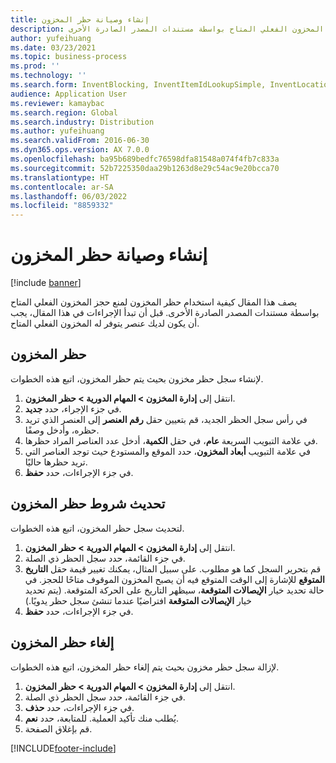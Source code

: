 ```yaml
---
title: إنشاء وصيانة حظر المخزون
description: يصف هذا المقال كيفية استخدام حظر المخزون لمنع حجز المخزون الفعلي المتاح بواسطة مستندات المصدر الصادرة الأخرى.
author: yufeihuang
ms.date: 03/23/2021
ms.topic: business-process
ms.prod: ''
ms.technology: ''
ms.search.form: InventBlocking, InventItemIdLookupSimple, InventLocationIdLookup
audience: Application User
ms.reviewer: kamaybac
ms.search.region: Global
ms.search.industry: Distribution
ms.author: yufeihuang
ms.search.validFrom: 2016-06-30
ms.dyn365.ops.version: AX 7.0.0
ms.openlocfilehash: ba95b689bedfc76598dfa81548a074f4fb7c833a
ms.sourcegitcommit: 52b7225350daa29b1263d8e29c54ac9e20bcca70
ms.translationtype: HT
ms.contentlocale: ar-SA
ms.lasthandoff: 06/03/2022
ms.locfileid: "8859332"
---
```

# <a name="create-and-maintain-an-inventory-blocking"></a>إنشاء وصيانة حظر المخزون

[!include [banner](../../includes/banner.md)]

يصف هذا المقال كيفية استخدام حظر المخزون لمنع حجز المخزون الفعلي المتاح بواسطة مستندات المصدر الصادرة الأخرى. قبل أن تبدأ الإجراءات في هذا المقال، يجب أن يكون لديك عنصر يتوفر له المخزون الفعلي المتاح.

## <a name="block-inventory"></a>حظر المخزون

لإنشاء سجل حظر مخزون بحيث يتم حظر المخزون، اتبع هذه الخطوات.

1. انتقل إلى **إدارة المخزون \> المهام الدورية \> حظر المخزون**.
1. في جزء الإجراء، حدد **جديد**.
1. في رأس سجل الحظر الجديد، قم بتعيين حقل **رقم العنصر** إلى العنصر الذي تريد حظره، وأدخل وصفًا.
1. في علامة التبويب السريعة **عام**، في حقل **الكمية**، أدخل عدد العناصر المراد حظرها.
1. في علامة التبويب **أبعاد المخزون**، حدد الموقع والمستودع حيث توجد العناصر التي تريد حظرها حاليًا.
1. في جزء الإجراءات، حدد **حفظ**.

## <a name="update-the-conditions-of-the-inventory-blocking"></a>تحديث شروط حظر المخزون

لتحديث سجل حظر المخزون، اتبع هذه الخطوات.

1. انتقل إلى **إدارة المخزون \> المهام الدورية \> حظر المخزون**.
1. في جزء القائمة، حدد سجل الحظر ذي الصلة.
1. قم بتحرير السجل كما هو مطلوب. على سبيل المثال، يمكنك تغيير قيمة حقل **التاريخ المتوقع** للإشارة إلى الوقت المتوقع فيه أن يصبح المخزون الموقوف متاحًا للحجز. في حالة تحديد خيار **الإيصالات المتوقعة**، سيظهر التاريخ على الحركة المتوقعة. (يتم تحديد خيار **الإيصالات المتوقعة** افتراضيًا عندما تنشئ سجل حظر يدويًا.)
1. في جزء الإجراءات، حدد **حفظ**.

## <a name="unblock-inventory"></a>إلغاء حظر المخزون

لإزالة سجل حظر مخزون بحيث يتم إلغاء حظر المخزون، اتبع هذه الخطوات.

1. انتقل إلى **إدارة المخزون \> المهام الدورية \> حظر المخزون**.
1. في جزء القائمة، حدد سجل الحظر ذي الصلة.
1. في جزء الإجراءات، حدد **حذف**.
1. يُطلب منك تأكيد العملية. للمتابعة، حدد **نعم**.
1. قم بإغلاق الصفحة.

[!INCLUDE[footer-include](../../../includes/footer-banner.md)]
